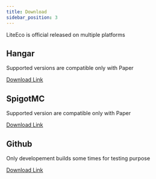 ```yaml
---
title: Download
sidebar_position: 3
---
```


LiteEco is official released on multiple platforms

## Hangar

Supported versions are compatible only with Paper

[Download Link](https://hangar.papermc.io/EncryptSL/LiteEco)

## SpigotMC

Supported version are compatible only with Paper

[Download Link](https://www.spigotmc.org/resources/liteeco-simple-economy-plugin-1-21-x.101934/)

## Github

Only developement builds some times for testing purpose

[Download Link](https://github.com/EncryptSL/LiteEco/releases)